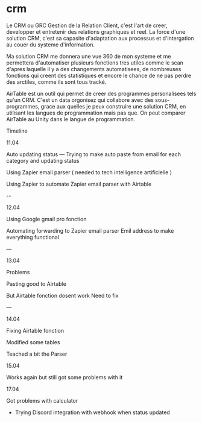 # crm
Le CRM ou GRC Gestion de la Relation Client, c'est l'art de creer, developper et entretenir des relations graphiques et reel.
La force d'une solution CRM, c'est sa capasite d'adaptation aux processus et d'intergation au couer du systeme d'information.

Ma solution CRM me donnera une vue 360 de mon systeme et me permettera d'automatiser plusieurs fonctions tres utiles comme le scan d'apres laquelle il y a des changements automatisees, de nombreuses fonctions qui creent des statistiques et encore le chance de ne pas perdre des arctiles, comme ils sont tous tracké.

AirTable est un outil qui permet de creer des programmes personalisees tels qu'un CRM. C'est un data orgonisez qui collabore avec des sous-programmes, grace aux quelles je peux construire une solution CRM, en utilisant les langues de programmation mais pas que.  On peut comparer AirTable au Unity dans le langue de programmation.




Timeline



11.04

Auto updating status 
—
Trying to make auto paste from email for each category and updating status

Using Zapier email parser ( needed to tech intelligence artificielle )

Using Zapier to automate Zapier email parser with Airtable


--

12.04

Using Google gmail pro fonction 

Automating forwarding to Zapier email parser Emil address to make everything functional

—

13.04 

Problems

Pasting good to Airtable

But Airtable fonction dosent work
Need to fix


—

14.04 

Fixing Airtable fonction 

Modified some tables

Teached a bit the Parser

15.04 

Works again but still got some problems with it


17.04

Got problems with calculator

- Trying Discord integration with webhook when status updated
